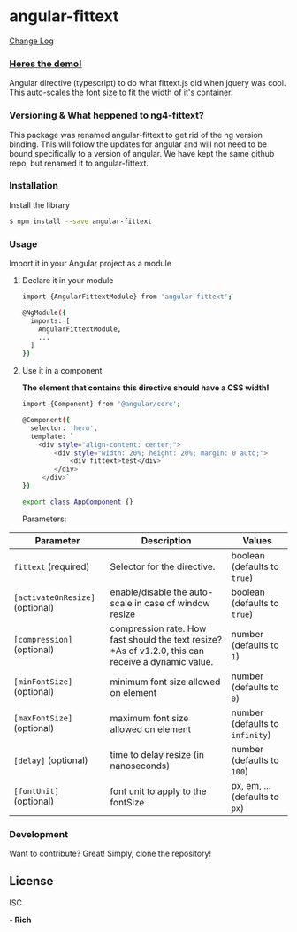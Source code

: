 # angular-fittext 
[Change Log](https://github.com/sollenne/angular-fittext/releases)

### [Heres the demo!](https://stackblitz.com/edit/fittext)

Angular directive (typescript) to do what fittext.js did when jquery was cool.
This auto-scales the font size to fit the width of it's container. 

### Versioning & What heppened to ng4-fittext?
This package was renamed angular-fittext to get rid of the ng version binding. This will follow the updates for angular and will not need to be bound specifically to a version of angular. We have kept the same github repo, but renamed it to angular-fittext. 

### Installation

Install the library
```sh
$ npm install --save angular-fittext
```

### Usage

Import it in your Angular project as a module

1) Declare it in your module
    ```sh
    import {AngularFittextModule} from 'angular-fittext';
    
    @NgModule({
      imports: [
        AngularFittextModule,
        ...
      ]
    })
    
    ```
    
2) Use it in a component
    
    **The element that contains this directive should have a CSS width!**
    ```sh
   import {Component} from '@angular/core';
   
    @Component({
      selector: 'hero',
      template: `
        <div style="align-content: center;">
            <div style="width: 20%; height: 20%; margin: 0 auto;">
                <div fittext>test</div>
            </div>
         </div>`
    })
    
    export class AppComponent {}
    ```

   Parameters:
    
  | Parameter | Description | Values |
  | --- | --- | --- |
  | `fittext` (required) | Selector for the directive. | boolean (defaults to `true`)
  | `[activateOnResize]` (optional) | enable/disable the auto-scale in case of window resize | boolean (defaults to `true`)
  | `[compression]` (optional) | compression rate. How fast should the text resize? *As of v1.2.0, this can receive a dynamic value. | number (defaults to `1`)
  | `[minFontSize]` (optional) | minimum font size allowed on element | number (defaults to `0`)
  | `[maxFontSize]` (optional) | maximum font size allowed on element | number (defaults to `infinity`)
  | `[delay]` (optional) | time to delay resize (in nanoseconds) | number (defaults to `100`)
  | `[fontUnit]` (optional) | font unit to apply to the fontSize | px, em, ... (defaults to `px`)


### Development
Want to contribute? Great!
Simply, clone the repository!

License
----
ISC


**- Rich**
  
